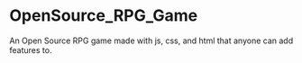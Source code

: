 # OpenSource_RPG_Game
An Open Source RPG game made with js, css, and html that anyone can add features to.
